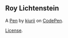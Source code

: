 Roy Lichtenstein
----------------


A [Pen](https://codepen.io/kjurii/pen/LarpMw) by [kjurii](https://codepen.io/kjurii) on [CodePen](https://codepen.io).

[License](https://codepen.io/kjurii/pen/LarpMw/license).
